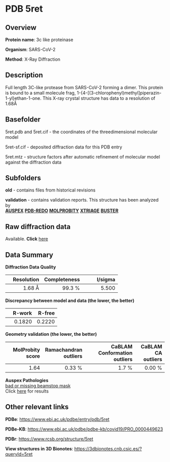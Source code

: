 # PDB 5ret

## Overview

**Protein name**: 3c like proteinase

**Organism**: SARS-CoV-2

**Method**: X-Ray Diffraction

## Description

Full length 3C-like protease from SARS-CoV-2 forming a dimer. This protein is bound to a small molecule frag, 1-{4-[(3-chlorophenyl)methyl]piperazin-1-yl}ethan-1-one. This X-ray crystal structure has data to a resolution of 1.68Å

## Basefolder

5ret.pdb and 5ret.cif - the coordinates of the threedimensional molecular model

5ret-sf.cif - deposited diffraction data for this PDB entry

5ret.mtz - structure factors after automatic refinement of molecular model against the diffraction data

## Subfolders



**old** - contains files from historical revisions

**validation** - contains validation reports. This structure has been analyzed by <br>[**AUSPEX**](https://github.com/thorn-lab/coronavirus_structural_task_force/tree/master/pdb/3c_like_proteinase/SARS-CoV-2/5ret/validation/auspex) [**PDB-REDO**](https://github.com/thorn-lab/coronavirus_structural_task_force/tree/master/pdb/3c_like_proteinase/SARS-CoV-2/5ret/validation/pdb-redo) [**MOLPROBITY**](https://github.com/thorn-lab/coronavirus_structural_task_force/tree/master/pdb/3c_like_proteinase/SARS-CoV-2/5ret/validation/molprobity) [**XTRIAGE**](https://github.com/thorn-lab/coronavirus_structural_task_force/blob/master/pdb/3c_like_proteinase/SARS-CoV-2/5ret/validation/Xtriage_output.log) [**BUSTER**](https://www.globalphasing.com/buster/wiki/index.cgi?Covid19Pdb5RET)  



## Raw diffraction data

Available. **Click** [here](https://zenodo.org/record/3730992) 

## Data Summary
**Diffraction Data Quality**

|   | Resolution | Completeness| I/sigma |
|---|-------------:|----------------:|--------------:|
|   |1.68 Å|99.3  %|<img width=50/>5.500|

**Discrepancy between model and data (the lower, the better)**

|   | **R-work**| **R-free**   
|---|-------------:|----------------:|           
||  0.1820|  0.2220|

**Geometry validation (the lower, the better)**

|   |**MolProbity<br>score**| **Ramachandran<br>outliers** | **CaBLAM<br>Conformation outliers** | **CaBLAM<br>CA outliers** |
|---|-------------:|----------------:|----------------:|---------------:|
||  1.64|  0.33 %|1.7 %|0.00 %|

**Auspex Pathologies**<br> [bad or missing beamstop mask](https://www.auspex.de/pathol/#2)<br>Click [here](https://github.com/thorn-lab/coronavirus_structural_task_force/blob/master/pdb/3c_like_proteinase/SARS-CoV-2/5ret/validation/auspex/5ret_auspex_comments.txt)  for results

 



## Other relevant links 
**PDBe**:  https://www.ebi.ac.uk/pdbe/entry/pdb/5ret

**PDBe-KB**: https://www.ebi.ac.uk/pdbe/pdbe-kb/covid19/PRO_0000449623 
 
**PDBr**: https://www.rcsb.org/structure/5ret 

**View structures in 3D Bionotes**: https://3dbionotes.cnb.csic.es/?queryId=5ret

